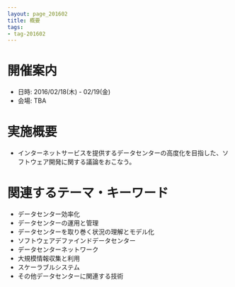 ```yaml
---
layout: page_201602
title: 概要
tags:
- tag-201602
---
```


# 開催案内
* 日時: 2016/02/18(木) - 02/19(金)
* 会場: TBA

# 実施概要
* インターネットサービスを提供するデータセンターの高度化を目指した、ソフトウェア開発に関する議論をおこなう。

# 関連するテーマ・キーワード
* データセンター効率化
* データセンターの運用と管理
* データセンターを取り巻く状況の理解とモデル化
* ソフトウェアデファインドデータセンター
* データセンターネットワーク
* 大規模情報収集と利用
* スケーラブルシステム
* その他データセンターに関連する技術
